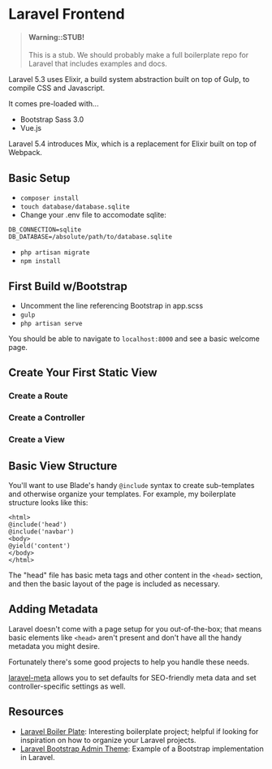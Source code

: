 # Laravel Frontend

> #### Warning::STUB!
>
> This is a stub. We should probably make a full boilerplate repo for Laravel that includes examples and docs.

Laravel 5.3 uses Elixir, a build system abstraction built on top of Gulp, to compile CSS and Javascript.

It comes pre-loaded with...

- Bootstrap Sass 3.0
- Vue.js

Laravel 5.4 introduces Mix, which is a replacement for Elixir built on top of Webpack.

## Basic Setup

- `composer install`
- `touch database/database.sqlite`
- Change your .env file to accomodate sqlite:

```
DB_CONNECTION=sqlite
DB_DATABASE=/absolute/path/to/database.sqlite
```
- `php artisan migrate`
- `npm install`

## First Build w/Bootstrap

- Uncomment the line referencing Bootstrap in app.scss
- `gulp`
- `php artisan serve`

You should be able to navigate to `localhost:8000` and see a basic welcome page.

## Create Your First Static View

### Create a Route

### Create a Controller

### Create a View

## Basic View Structure

You'll want to use Blade's handy `@include` syntax to create sub-templates and otherwise organize your templates. For example, my boilerplate structure looks like this:

```
<html>
@include('head')
@include('navbar')
<body>
@yield('content')
</body>
</html>
```

The "head" file has basic meta tags and other content in the `<head>` section, and then the basic layout of the page is included as necessary.

## Adding Metadata
Laravel doesn't come with a page setup for you out-of-the-box; that means basic elements like `<head>` aren't present and don't have all the handy metadata you might desire.

Fortunately there's some good projects to help you handle these needs.

[laravel-meta](https://github.com/eusonlito/laravel-Meta) allows you to set defaults for SEO-friendly meta data and set controller-specific settings as well.


## Resources

- [Laravel Boiler Plate](https://github.com/rappasoft/laravel-5-boilerplate/tree/Legacy_5.3/resources/views/frontend): Interesting boilerplate project; helpful if looking for inspiration on how to organize your Laravel projects.
- [Laravel Bootstrap Admin Theme](https://github.com/start-laravel/sb-admin-laravel-5): Example of a Bootstrap implementation in Laravel.